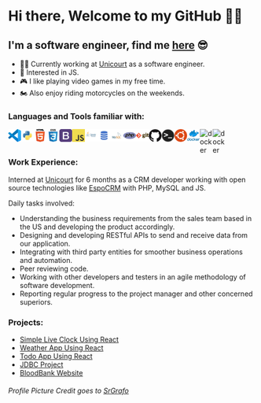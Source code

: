 # Hi there, Welcome to my GitHub 🙋‍♂️

## I'm a software engineer, find me [here](https://linkedin.com/in/chaitanya-thekkunja-aa0ba8195/) 😎

-   👨‍💻 Currently working at [Unicourt](https://unicourt.com/) as a software engineer.
-   🎯 Interested in JS.
-   🎮 I like playing video games in my free time.
-   🏍️ Also enjoy riding motorcycles on the weekends.

### Languages and Tools familiar with:

[<img align="left" alt="Visual Studio Code" width="26px" src="https://raw.githubusercontent.com/github/explore/80688e429a7d4ef2fca1e82350fe8e3517d3494d/topics/visual-studio-code/visual-studio-code.png" />](https://code.visualstudio.com/)

[<img align="left" alt="Visual Studio Code" width="26px" src="https://raw.githubusercontent.com/github/explore/80688e429a7d4ef2fca1e82350fe8e3517d3494d/topics/python/python.png" />](https://www.python.org/)

[<img align="left" alt="html5" width="26px" src="https://raw.githubusercontent.com/github/explore/80688e429a7d4ef2fca1e82350fe8e3517d3494d/topics/html/html.png" />](https://developer.mozilla.org/en-US/docs/Web/Guide/HTML/HTML5)

[<img align="left" alt="CSS3" width="26px" src="https://raw.githubusercontent.com/github/explore/80688e429a7d4ef2fca1e82350fe8e3517d3494d/topics/css/css.png" />](https://developer.mozilla.org/en-US/docs/Web/CSS)

[<img align="left" alt="bootstrap" width="26px" src="https://raw.githubusercontent.com/github/explore/80688e429a7d4ef2fca1e82350fe8e3517d3494d/topics/bootstrap/bootstrap.png" />](https://getbootstrap.com/)

[<img align="left" alt="javascript" width="26px" src="https://raw.githubusercontent.com/github/explore/80688e429a7d4ef2fca1e82350fe8e3517d3494d/topics/javascript/javascript.png" />](https://developer.mozilla.org/en-US/docs/Web/JavaScript)

<!-- [<img align="left" alt="nodejs" width="26px" src="https://raw.githubusercontent.com/github/explore/80688e429a7d4ef2fca1e82350fe8e3517d3494d/topics/nodejs/nodejs.png" />](https://nodejs.org/en/) -->

[<img align="left" alt="java" width="26px" src="https://raw.githubusercontent.com/github/explore/80688e429a7d4ef2fca1e82350fe8e3517d3494d/topics/java/java.png" />](https://www.java.com/en/)

[<img align="left" alt="SQL" width="26px" src="https://raw.githubusercontent.com/github/explore/80688e429a7d4ef2fca1e82350fe8e3517d3494d/topics/sql/sql.png" />](https://en.wikipedia.org/wiki/SQL)

[<img align="left" alt="mysql" width="26px" src="https://raw.githubusercontent.com/github/explore/80688e429a7d4ef2fca1e82350fe8e3517d3494d/topics/mysql/mysql.png" />](https://www.mysql.com/)

[<img align="left" alt="php" width="26px" src="https://raw.githubusercontent.com/github/explore/80688e429a7d4ef2fca1e82350fe8e3517d3494d/topics/php/php.png" />](https://www.php.net/)

[<img align="left" alt="Git" width="26px" src="https://raw.githubusercontent.com/github/explore/80688e429a7d4ef2fca1e82350fe8e3517d3494d/topics/git/git.png" />](https://git-scm.com/)

[<img align="left" alt="github" width="26px" src="https://raw.githubusercontent.com/github/explore/78df643247d429f6cc873026c0622819ad797942/topics/github/github.png" />](https://github.com/)

[<img align="left" alt="terminal" width="26px" src="https://raw.githubusercontent.com/github/explore/80688e429a7d4ef2fca1e82350fe8e3517d3494d/topics/terminal/terminal.png" />](https://www.linux.org/)

[<img align="left" alt="ubuntu" width="26px" src="https://raw.githubusercontent.com/github/explore/80688e429a7d4ef2fca1e82350fe8e3517d3494d/topics/ubuntu/ubuntu.png" />](https://ubuntu.com/)

[<img align="left" alt="docker" width="26px" src="https://raw.githubusercontent.com/github/explore/80688e429a7d4ef2fca1e82350fe8e3517d3494d/topics/docker/docker.png" />](https://www.docker.com/)

[<img align="left" alt="docker" width="26px" src="https://upload.wikimedia.org/wikipedia/commons/thumb/a/ab/Swagger-logo.png/150px-Swagger-logo.png" />](https://swagger.io/)

[<img align="left" alt="docker" width="26px" src="https://wac-cdn.atlassian.com/dam/jcr:e0cedee5-a180-40ad-b7c3-a66d6e60f483/jira-app-adg3.svg?cdnVersion=1781" />](https://www.atlassian.com/software/jira)

<br/>
<br/>

### Work Experience:

Interned at [Unicourt](https://unicourt.com/) for 6 months as a CRM developer working with open source technologies like [EspoCRM](https://www.espocrm.com/) with PHP, MySQL and JS.

Daily tasks involved:

-   Understanding the business requirements from the sales team based in the US and developing the product accordingly.
-   Designing and developing RESTful APIs to send and receive data from our application.
-   Integrating with third party entities for smoother business operations and automation.
-   Peer reviewing code.
-   Working with other developers and testers in an agile methodology of software development.
-   Reporting regular progress to the project manager and other concerned superiors.

### Projects:

-   [Simple Live Clock Using React](https://agentt30.github.io/simple-clock-react/)
-   [Weather App Using React](https://agentt30.github.io/weather-app/)
-   [Todo App Using React](https://agentt30.github.io/todo-list-react/)
-   [JDBC Project](https://github.com/AgentT30/Computer-Sales-and-Service-Management-System)
-   [BloodBank Website](https://agentt30.github.io/Internship-project/)


###### Profile Picture Credit goes to [SrGrafo](https://www.reddit.com/user/SrGrafo/)
